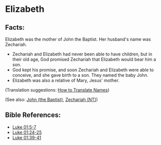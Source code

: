 # Elizabeth #

## Facts: ##

Elizabeth was the mother of John the Baptist. Her husband's name was Zechariah.

 * Zechariah and Elizabeth had never been able to have children, but in their old age, God promised Zechariah that Elizabeth would bear him a son.
* God kept his promise, and soon Zechariah and Elizabeth were able to conceive, and she gave birth to a son. They named the baby John.
* Elizabeth was also a relative of Mary, Jesus' mother.

(Translation suggestions: [How to Translate Names](en/ta-vol1/translate/man/translate-names))

(See also: [John (the Baptist)](../other/johnthebaptist.md), [Zechariah (NT)](../other/zechariahnt.md))

## Bible References: ##

* [Luke 01:5-7](en/tn/luk/help/01/05)
* [Luke 01:24-25](en/tn/luk/help/01/24)
* [Luke 01:39-41](en/tn/luk/help/01/39)
